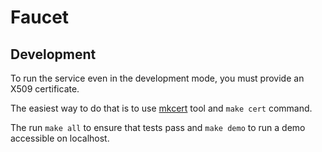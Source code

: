 # Faucet

## Development
To run the service even in the development mode, you must provide an X509 certificate.

The easiest way to do that is to use [mkcert](https://github.com/FiloSottile/mkcert)
tool and `make cert` command.

The run `make all` to ensure that tests pass and `make demo` to run a demo accessible on localhost.
